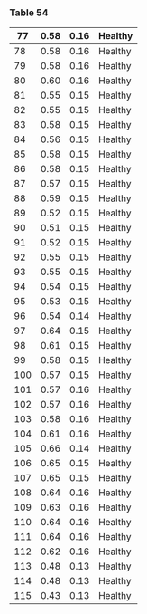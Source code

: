 <a name="table-54"></a>
### Table 54

| 77 | 0.58 | 0.16 | Healthy |
| --- | --- | --- | --- |
| 78 | 0.58 | 0.16 | Healthy |
| 79 | 0.58 | 0.16 | Healthy |
| 80 | 0.60 | 0.16 | Healthy |
| 81 | 0.55 | 0.15 | Healthy |
| 82 | 0.55 | 0.15 | Healthy |
| 83 | 0.58 | 0.15 | Healthy |
| 84 | 0.56 | 0.15 | Healthy |
| 85 | 0.58 | 0.15 | Healthy |
| 86 | 0.58 | 0.15 | Healthy |
| 87 | 0.57 | 0.15 | Healthy |
| 88 | 0.59 | 0.15 | Healthy |
| 89 | 0.52 | 0.15 | Healthy |
| 90 | 0.51 | 0.15 | Healthy |
| 91 | 0.52 | 0.15 | Healthy |
| 92 | 0.55 | 0.15 | Healthy |
| 93 | 0.55 | 0.15 | Healthy |
| 94 | 0.54 | 0.15 | Healthy |
| 95 | 0.53 | 0.15 | Healthy |
| 96 | 0.54 | 0.14 | Healthy |
| 97 | 0.64 | 0.15 | Healthy |
| 98 | 0.61 | 0.15 | Healthy |
| 99 | 0.58 | 0.15 | Healthy |
| 100 | 0.57 | 0.15 | Healthy |
| 101 | 0.57 | 0.16 | Healthy |
| 102 | 0.57 | 0.16 | Healthy |
| 103 | 0.58 | 0.16 | Healthy |
| 104 | 0.61 | 0.16 | Healthy |
| 105 | 0.66 | 0.14 | Healthy |
| 106 | 0.65 | 0.15 | Healthy |
| 107 | 0.65 | 0.15 | Healthy |
| 108 | 0.64 | 0.16 | Healthy |
| 109 | 0.63 | 0.16 | Healthy |
| 110 | 0.64 | 0.16 | Healthy |
| 111 | 0.64 | 0.16 | Healthy |
| 112 | 0.62 | 0.16 | Healthy |
| 113 | 0.48 | 0.13 | Healthy |
| 114 | 0.48 | 0.13 | Healthy |
| 115 | 0.43 | 0.13 | Healthy |